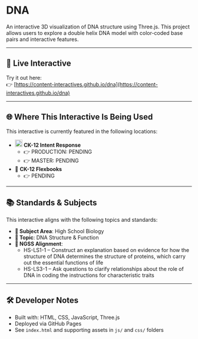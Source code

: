 # DNA

An interactive 3D visualization of DNA structure using Three.js. This project allows users to explore a double helix DNA model with color-coded base pairs and interactive features.

---

## 🔗 Live Interactive

Try it out here:  
👉 [https://content-interactives.github.io/dna](https://content-interactives.github.io/dna)

---

## 🌐 Where This Interactive Is Being Used

This interactive is currently featured in the following locations:

- <img width="20" height="20" alt="image" src="https://github.com/user-attachments/assets/5d12571f-8e12-4441-98ab-c0bc94069a96" /> **CK-12 Intent Response**  
  - 👉 PRODUCTION: PENDING  
  - 👉 MASTER: PENDING  
- 📘 **CK-12 Flexbooks**
  - 👉 PENDING

---

## 📚 Standards & Subjects

This interactive aligns with the following topics and standards:

- **📂 Subject Area**: High School Biology  
- **🧮 Topic**: DNA Structure & Function  
- **📏 NGSS Alignment**:  
  - HS-LS1-1 – Construct an explanation based on evidence for how the structure of DNA determines the structure of proteins, which carry out the essential functions of life  
  - HS-LS3-1 – Ask questions to clarify relationships about the role of DNA in coding the instructions for characteristic traits

---

## 🛠️ Developer Notes

- Built with: HTML, CSS, JavaScript, Three.js  
- Deployed via GitHub Pages  
- See `index.html` and supporting assets in `js/` and `css/` folders
